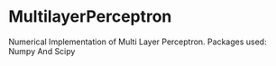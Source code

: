 # MultilayerPerceptron
Numerical Implementation of Multi Layer Perceptron. Packages used: Numpy And Scipy
